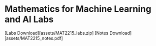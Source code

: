 # Mathematics for Machine Learning and AI Labs
[Labs Download][assets/MAT2215_labs.zip]
[Notes Download][assets/MAT2215_notes.pdf]